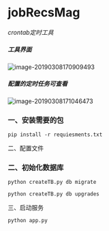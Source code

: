 # jobRecsMag

*crontab定时工具*

##### 工具界面

![image-20190308170909493](https://i.loli.net/2019/03/08/5c82343b6f2e0.png)

##### 配置的定时任务可查看

![image-20190308171046473](https://i.loli.net/2019/03/08/5c8234b796c35.png)

### 一、安装需要的包

```
pip install -r requiesments.txt
```



二、配置文件



### 二、初始化数据库

```shell
python createTB.py db migrate
```

```shell
python createTB.py db upgrades
```



三、启动服务

```
python app.py
```

